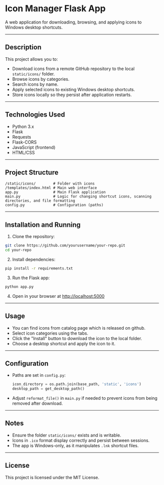 # Icon Manager Flask App

A web application for downloading, browsing, and applying icons to Windows desktop shortcuts.

---

## Description

This project allows you to:

* Download icons from a remote GitHub repository to the local `static/icons/` folder.
* Browse icons by categories.
* Search icons by name.
* Apply selected icons to existing Windows desktop shortcuts.
* Store icons locally so they persist after application restarts.

---

## Technologies Used

* Python 3.x
* Flask
* Requests
* Flask-CORS
* JavaScript (frontend)
* HTML/CSS

---

## Project Structure

```
/static/icons/        # Folder with icons
/templates/index.html # Main web interface
app.py                # Main Flask application
main.py               # Logic for changing shortcut icons, scanning directories, and file formatting
config.py             # Configuration (paths)
```

---

## Installation and Running

1. Clone the repository:

```bash
git clone https://github.com/yourusername/your-repo.git
cd your-repo
```

2. Install dependencies:

```bash
pip install -r requirements.txt
```

3. Run the Flask app:

```bash
python app.py
```

4. Open in your browser at [http://localhost:5000](http://localhost:5000)

---

## Usage

* You can find icons from catalog page which is released on github.
* Select icon categories using the tabs.
* Click the "Install" button to download the icon to the local folder.
* Choose a desktop shortcut and apply the icon to it.

---

## Configuration

* Paths are set in `config.py`:

  ```python
  icon_directory = os.path.join(base_path, 'static', 'icons')
  desktop_path = get_desktop_path()
  ```

* Adjust `reformat_file()` in `main.py` if needed to prevent icons from being removed after download.

---

## Notes

* Ensure the folder `static/icons/` exists and is writable.
* Icons in `.ico` format display correctly and persist between sessions.
* The app is Windows-only, as it manipulates `.lnk` shortcut files.

---

## License

This project is licensed under the MIT License.
